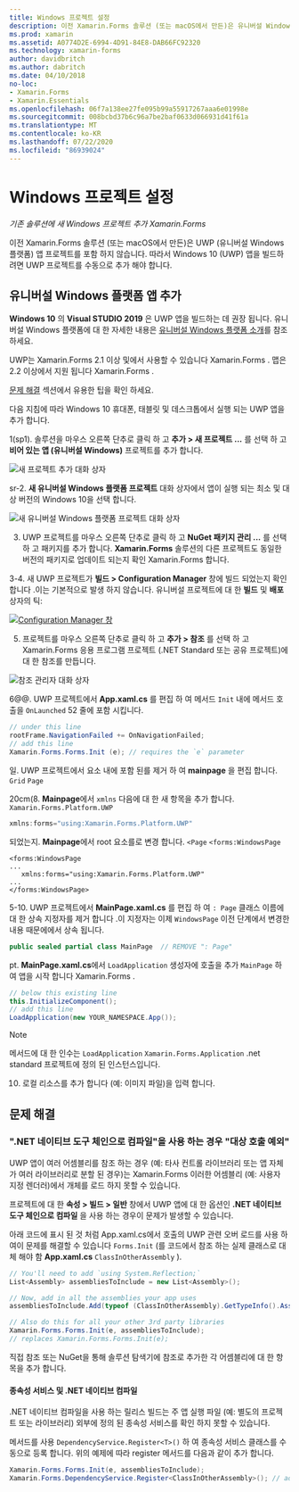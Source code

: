 ```yaml
---
title: Windows 프로젝트 설정
description: 이전 Xamarin.Forms 솔루션 (또는 macOS에서 만든)은 유니버설 Windows 플랫폼 프로젝트를 포함 하지 않으므로이 문서에서는 기존 솔루션에 새 UWP 프로젝트를 추가 하는 방법을 설명 합니다 Xamarin.Forms .
ms.prod: xamarin
ms.assetid: A0774D2E-6994-4D91-84E8-DAB66FC92320
ms.technology: xamarin-forms
author: davidbritch
ms.author: dabritch
ms.date: 04/10/2018
no-loc:
- Xamarin.Forms
- Xamarin.Essentials
ms.openlocfilehash: 06f7a138ee27fe095b99a55917267aaa6e01998e
ms.sourcegitcommit: 008bcbd37b6c96a7be2baf0633d066931d41f61a
ms.translationtype: MT
ms.contentlocale: ko-KR
ms.lasthandoff: 07/22/2020
ms.locfileid: "86939024"
---
```

# <a name="setup-windows-projects"></a>Windows 프로젝트 설정

_기존 솔루션에 새 Windows 프로젝트 추가 Xamarin.Forms_

이전 Xamarin.Forms 솔루션 (또는 macOS에서 만든)은 UWP (유니버설 Windows 플랫폼) 앱 프로젝트를 포함 하지 않습니다. 따라서 Windows 10 (UWP) 앱을 빌드하려면 UWP 프로젝트를 수동으로 추가 해야 합니다.

## <a name="add-a-universal-windows-platform-app"></a>유니버설 Windows 플랫폼 앱 추가

**Windows 10** 의 **Visual STUDIO 2019** 은 UWP 앱을 빌드하는 데 권장 됩니다. 유니버설 Windows 플랫폼에 대 한 자세한 내용은 [유니버설 Windows 플랫폼 소개](/windows/uwp/get-started/universal-application-platform-guide/)를 참조 하세요.

UWP는 Xamarin.Forms 2.1 이상 및에서 사용할 수 있습니다 Xamarin.Forms . 맵은 2.2 이상에서 지원 됩니다 Xamarin.Forms .

<a href="#troubleshooting">문제 해결</a> 섹션에서 유용한 팁을 확인 하세요.

다음 지침에 따라 Windows 10 휴대폰, 태블릿 및 데스크톱에서 실행 되는 UWP 앱을 추가 합니다.

 1(sp1). 솔루션을 마우스 오른쪽 단추로 클릭 하 고 **추가 > 새 프로젝트 ...** 를 선택 하 고 **비어 있는 앱 (유니버설 Windows)** 프로젝트를 추가 합니다.

  ![새 프로젝트 추가 대화 상자](universal-images/add-wu.png)

 sr-2. **새 유니버설 Windows 플랫폼 프로젝트** 대화 상자에서 앱이 실행 되는 최소 및 대상 버전의 Windows 10을 선택 합니다.

  ![새 유니버설 Windows 플랫폼 프로젝트 대화 상자](universal-images/target-version.png)

 3. UWP 프로젝트를 마우스 오른쪽 단추로 클릭 하 고 **NuGet 패키지 관리 ...** 를 선택 하 고 패키지를 추가 합니다. **Xamarin.Forms** 솔루션의 다른 프로젝트도 동일한 버전의 패키지로 업데이트 되는지 확인 Xamarin.Forms 합니다.

 3-4. 새 UWP 프로젝트가 **빌드 > Configuration Manager** 창에 빌드 되었는지 확인 합니다 .이는 기본적으로 발생 하지 않습니다. 유니버설 프로젝트에 대 한 **빌드** 및 **배포** 상자의 틱:

  [![Configuration Manager 창](universal-images/configuration-sml.png)](universal-images/configuration.png#lightbox "Configuration Manager 창")

 5. 프로젝트를 마우스 오른쪽 단추로 클릭 하 고 **추가 > 참조** 를 선택 하 고 Xamarin.Forms 응용 프로그램 프로젝트 (.NET Standard 또는 공유 프로젝트)에 대 한 참조를 만듭니다.

  ![참조 관리자 대화 상자](universal-images/addref-sml.png)

 6@@. UWP 프로젝트에서 **App.xaml.cs** 를 편집 하 여 메서드 `Init` 내에 메서드 호출을 `OnLaunched` 52 줄에 포함 시킵니다.

```csharp
// under this line
rootFrame.NavigationFailed += OnNavigationFailed;
// add this line
Xamarin.Forms.Forms.Init (e); // requires the `e` parameter
```

 일. UWP 프로젝트에서 요소 내에 포함 된를 제거 하 여 **mainpage** 을 편집 합니다. `Grid` `Page`

 20cm(8. **Mainpage**에서 `xmlns` 다음에 대 한 새 항목을 추가 합니다. `Xamarin.Forms.Platform.UWP`

```csharp
xmlns:forms="using:Xamarin.Forms.Platform.UWP"
```

 되었는지. **Mainpage**에서 root 요소를로 변경 합니다. `<Page` `<forms:WindowsPage`

```xaml
<forms:WindowsPage
...
   xmlns:forms="using:Xamarin.Forms.Platform.UWP"
...
</forms:WindowsPage>
```

 5-10. UWP 프로젝트에서 **MainPage.xaml.cs** 를 편집 하 여 `: Page` 클래스 이름에 대 한 상속 지정자를 제거 합니다 .이 지정자는 이제 `WindowsPage` 이전 단계에서 변경한 내용 때문에에서 상속 됩니다.

```csharp
public sealed partial class MainPage  // REMOVE ": Page"
```

 pt. **MainPage.xaml.cs**에서 `LoadApplication` 생성자에 호출을 추가 `MainPage` 하 여 앱을 시작 합니다 Xamarin.Forms .

```csharp
// below this existing line
this.InitializeComponent();
// add this line
LoadApplication(new YOUR_NAMESPACE.App());
```

> [!NOTE]
> 메서드에 대 한 인수는 `LoadApplication` `Xamarin.Forms.Application` .net standard 프로젝트에 정의 된 인스턴스입니다.

<!--
11 . Double-click **Package.appxmanifest** to set these capabilities
  that are often required:

  Capabilities set:

  * Internet (Client)
  * Location
-->

10. 로컬 리소스를 추가 합니다 (예: 이미지 파일)을 입력 합니다.

## <a name="troubleshooting"></a>문제 해결

### <a name="target-invocation-exception-when-using-compile-with-net-native-tool-chain"></a>".NET 네이티브 도구 체인으로 컴파일"을 사용 하는 경우 "대상 호출 예외"

UWP 앱이 여러 어셈블리를 참조 하는 경우 (예: 타사 컨트롤 라이브러리 또는 앱 자체가 여러 라이브러리로 분할 된 경우)는 Xamarin.Forms 이러한 어셈블리 (예: 사용자 지정 렌더러)에서 개체를 로드 하지 못할 수 있습니다.

프로젝트에 대 한 **속성 > 빌드 > 일반** 창에서 UWP 앱에 대 한 옵션인 **.NET 네이티브 도구 체인으로 컴파일** 을 사용 하는 경우이 문제가 발생할 수 있습니다.

아래 코드에 표시 된 것 처럼 App.xaml.cs에서 호출의 UWP 관련 오버 로드를 사용 하 여이 문제를 해결할 수 있습니다 `Forms.Init` (를 코드에서 참조 하는 실제 클래스로 대체 해야 함 **App.xaml.cs** `ClassInOtherAssembly` ).

```csharp
// You'll need to add `using System.Reflection;`
List<Assembly> assembliesToInclude = new List<Assembly>();

// Now, add in all the assemblies your app uses
assembliesToInclude.Add(typeof (ClassInOtherAssembly).GetTypeInfo().Assembly);

// Also do this for all your other 3rd party libraries
Xamarin.Forms.Forms.Init(e, assembliesToInclude);
// replaces Xamarin.Forms.Forms.Init(e);
```

직접 참조 또는 NuGet을 통해 솔루션 탐색기에 참조로 추가한 각 어셈블리에 대 한 항목을 추가 합니다.

#### <a name="dependency-services-and-net-native-compilation"></a>종속성 서비스 및 .NET 네이티브 컴파일

.NET 네이티브 컴파일을 사용 하는 릴리스 빌드는 주 앱 실행 파일 (예: 별도의 프로젝트 또는 라이브러리) 외부에 정의 된 종속성 서비스를 확인 하지 못할 수 있습니다.

메서드를 사용 `DependencyService.Register<T>()` 하 여 종속성 서비스 클래스를 수동으로 등록 합니다. 위의 예제에 따라 register 메서드를 다음과 같이 추가 합니다.

```csharp
Xamarin.Forms.Forms.Init(e, assembliesToInclude);
Xamarin.Forms.DependencyService.Register<ClassInOtherAssembly>(); // add this
```

